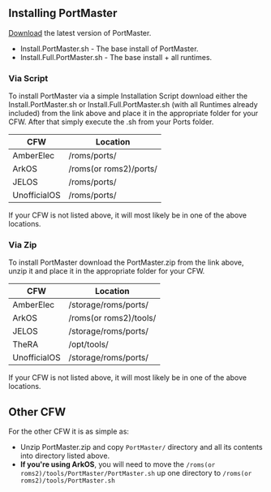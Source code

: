 ## Installing PortMaster

[Download](https://github.com/PortsMaster/PortMaster-GUI/releases/8.5.2_0811) the latest version of PortMaster.

- Install.PortMaster.sh - The base install of PortMaster.
- Install.Full.PortMaster.sh - The base install + all runtimes.

### Via Script

To install PortMaster via a simple Installation Script download either the Install.PortMaster.sh or Install.Full.PortMaster.sh (with all Runtimes already included) from the link above and place it in the appropriate folder for your CFW. After that simply execute the .sh from your Ports folder.

| CFW          | Location               |
|--------------|------------------------|
| AmberElec    | /roms/ports/           |
| ArkOS        | /roms(or roms2)/ports/ |
| JELOS        | /roms/ports/           |
| UnofficialOS | /roms/ports/           |

If your CFW is not listed above, it will most likely be in one of the above locations.

### Via Zip

To install PortMaster download the PortMaster.zip from the link above, unzip it and place it in the appropriate folder for your CFW.

| CFW          | Location               |
|--------------|------------------------|
| AmberElec    | /storage/roms/ports/   |
| ArkOS        | /roms(or roms2)/tools/ |
| JELOS        | /storage/roms/ports/   |
| TheRA        | /opt/tools/            |
| UnofficialOS | /storage/roms/ports/   |

If your CFW is not listed above, it will most likely be in one of the above locations.

## Other CFW

For the other CFW it is as simple as:

- Unzip PortMaster.zip and copy `PortMaster/` directory and all its contents into directory listed above.
- **If you're using ArkOS**, you will need to move the `/roms(or roms2)/tools/PortMaster/PortMaster.sh` up one directory to `/roms(or roms2)/tools/PortMaster.sh`



